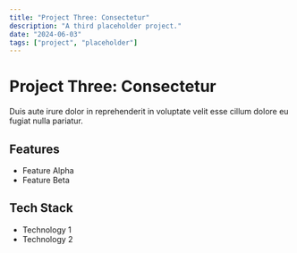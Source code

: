 ```yaml
---
title: "Project Three: Consectetur"
description: "A third placeholder project."
date: "2024-06-03"
tags: ["project", "placeholder"]
---
```


# Project Three: Consectetur

Duis aute irure dolor in reprehenderit in voluptate velit esse cillum dolore eu fugiat nulla pariatur.

## Features
- Feature Alpha
- Feature Beta

## Tech Stack
- Technology 1
- Technology 2
